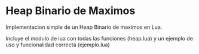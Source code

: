 # Heap Binario de Maximos
Implementacion simple de un Heap Binario de maximos en Lua.

Incluye el modulo de lua con todas las funciones (heap.lua) y un ejemplo de uso y funcionalidad correcta (ejemplo.lua)
